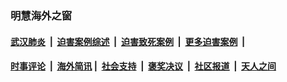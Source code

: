 
### 明慧海外之窗

####  [武汉肺炎](indexes/365.md?t=02131000) &nbsp;|&nbsp;  [迫害案例综述](indexes/328.md?t=02131000) &nbsp;|&nbsp; [迫害致死案例](indexes/277.md?t=02131000)  &nbsp;|&nbsp; [更多迫害案例](indexes/81.md?t=02131000)  &nbsp;|&nbsp; 
####  [时事评论](indexes/19.md?t=02131000) &nbsp;|&nbsp; [海外简讯](indexes/245.md?t=02131000)&nbsp;|&nbsp;  [社会支持](indexes/140.md?t=02131000) &nbsp;|&nbsp; [褒奖决议](indexes/282.md?t=02131000) &nbsp;|&nbsp; [社区报道](indexes/91.md?t=02131000)  &nbsp;|&nbsp; [天人之间](indexes/78.md?t=02131000) 

